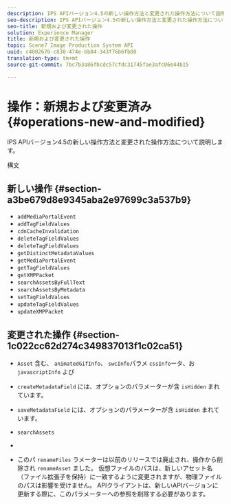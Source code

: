 ```yaml
---
description: IPS APIバージョン4.5の新しい操作方法と変更された操作方法について説明します。
seo-description: IPS APIバージョン4.5の新しい操作方法と変更された操作方法について説明します。
seo-title: 新規および変更された操作
solution: Experience Manager
title: 新規および変更された操作
topic: Scene7 Image Production System API
uuid: c4002670-c830-474e-bb84-343f76b6fb80
translation-type: tm+mt
source-git-commit: 7bc7b3a86fbcdc57cfdc31745fae3afc06e44b15

---
```



# 操作：新規および変更済み{#operations-new-and-modified}

IPS APIバージョン4.5の新しい操作方法と変更された操作方法について説明します。

構文

## 新しい操作 {#section-a3be679d8e9345aba2e97699c3a537b9}

* `addMediaPortalEvent`
* `addTagFieldValues`
* `cdnCacheInvalidation`
* `deleteTagFieldValues`
* `deleteTagFieldValues`
* `getDistinctMetadataValues`
* `getMediaPortalEvent`
* `getTagFieldValues`
* `getXMPPacket`
* `searchAssetsByFullText`
* `searchAssetsByMetadata`
* `setTagFieldValues`
* `updateTagFieldValues`
* `updateXMPPacket`

## 変更された操作 {#section-1c022cc62d274c349837013f1c02ca51}

* `Asset` 含む、 `animatedGifInfo`、 `swcInfo`パラメ `cssInfo`ータ、お `javascriptInfo` よび

* `createMetadataField` には、オプションのパラメーターが含 `isHidden` まれています。

* `saveMetadataField` には、オプションのパラメーターが含 `isHidden` まれています。

* `searchAssets`
* 
* このパ `renameFiles` ラメーターは以前のリリースでは廃止され、操作から削除され `renameAsset` ました。 仮想ファイルのパスは、新しいアセット名（ファイル拡張子を保持）に一致するように変更されますが、物理ファイルのパスは影響を受けません。 APIクライアントは、新しいAPIバージョンに更新する際に、このパラメーターへの参照を削除する必要があります。

